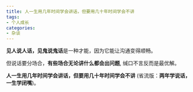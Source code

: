 ```yaml
---
title: 人一生用几年时间学会讲话，但要用几十年时间学会不讲
tags:
- 个人成长
categories:
- 杂谈
---
```


**见人说人话，见鬼说鬼话**是一种才能，因为它能让沟通变得顺畅。

但说话要分场合，**有些场合无论讲什么都会出问题**, 缄口不言反而是最优解。

**人一生用几年时间学会讲话，但要用几十年时间学会不讲** (省流版：**两年学说话，一生学闭嘴**)。